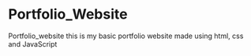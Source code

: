# Portfolio_Website

Portfolio_website this is my basic portfolio website made using html, css and JavaScript
